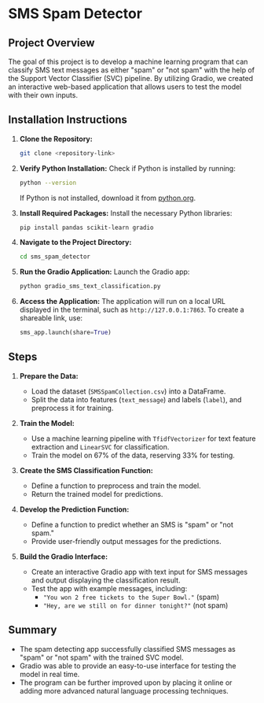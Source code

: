 # SMS Spam Detector

## Project Overview

The goal of this project is to develop a machine learning program that can classify SMS text messages as either "spam" or "not spam" with the help of the Support Vector Classifier (SVC) pipeline. By utilizing Gradio, we created an interactive web-based application that allows users to test the model with their own inputs.

## Installation Instructions

1. **Clone the Repository:**
   ```bash
   git clone <repository-link>
   ```

2. **Verify Python Installation:**
   Check if Python is installed by running:
   ```bash
   python --version
   ```
   If Python is not installed, download it from [python.org](https://www.python.org/downloads/).

3. **Install Required Packages:**
   Install the necessary Python libraries:
   ```bash
   pip install pandas scikit-learn gradio
   ```

4. **Navigate to the Project Directory:**
   ```bash
   cd sms_spam_detector
   ```

5. **Run the Gradio Application:**
   Launch the Gradio app:
   ```bash
   python gradio_sms_text_classification.py
   ```

6. **Access the Application:**
   The application will run on a local URL displayed in the terminal, such as `http://127.0.0.1:7863`. To create a shareable link, use:
   ```python
   sms_app.launch(share=True)
   ```

## Steps

1. **Prepare the Data:**
   - Load the dataset (`SMSSpamCollection.csv`) into a DataFrame.
   - Split the data into features (`text_message`) and labels (`label`), and preprocess it for training.

2. **Train the Model:**
   - Use a machine learning pipeline with `TfidfVectorizer` for text feature extraction and `LinearSVC` for classification.
   - Train the model on 67% of the data, reserving 33% for testing.

3. **Create the SMS Classification Function:**
   - Define a function to preprocess and train the model.
   - Return the trained model for predictions.

4. **Develop the Prediction Function:**
   - Define a function to predict whether an SMS is "spam" or "not spam."
   - Provide user-friendly output messages for the predictions.

5. **Build the Gradio Interface:**
   - Create an interactive Gradio app with text input for SMS messages and output displaying the classification result.
   - Test the app with example messages, including:
     - `"You won 2 free tickets to the Super Bowl."` (spam)
     - `"Hey, are we still on for dinner tonight?"` (not spam)

## Summary

- The spam detecting app successfully classified SMS messages as "spam" or "not spam" with the trained SVC model.
- Gradio was able to provide an easy-to-use interface for testing the model in real time.
- The program can be further improved upon by placing it online or adding more advanced natural language processing techniques.
